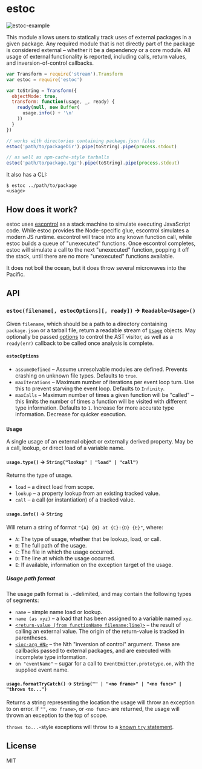 # estoc

![estoc-example](https://cloud.githubusercontent.com/assets/37303/6747664/d39c9d58-ce99-11e4-8b41-b5dbbfa55f0c.gif)

This module allows users to statically track uses of external packages in a
given package. Any required module that is not directly part of the package is
considered external – whether it be a dependency or a core module. All usage of
external functionality is reported, including calls, return values, and
inversion-of-control callbacks.

```javascript
var Transform = require('stream').Transform
var estoc = require('estoc')

var toString = Transform({
  objectMode: true,
  transform: function(usage, _, ready) {
    ready(null, new Buffer(
      usage.info() + '\n'
    ))
  }
})

// works with directories containing package.json files
estoc('path/to/packageDir').pipe(toString).pipe(process.stdout)

// as well as npm-cache-style tarballs
estoc('path/to/package.tgz').pipe(toString).pipe(process.stdout)
```

It also has a CLI:

```shell
$ estoc ../path/to/package
<usage>
```

## How does it work?

estoc uses [escontrol](http://npm.im/escontrol) as a stack machine to simulate
executing JavaScript code. While estoc provides the Node-specific glue,
escontrol simulates a modern JS runtime. escontrol will trace into any known
function call, while estoc builds a queue of "unexecuted" functions. Once
escontrol completes, estoc will simulate a call to the next "unexecuted"
function, popping it off the stack, until there are no more "unexecuted"
functions available.

It does not boil the ocean, but it does throw several microwaves into the
Pacific.

## API

### `estoc(filename[, estocOptions][, ready])` → `Readable<Usage>()`

Given `filename`, which should be a path to a directory containing
`package.json` or a tarball file, return a readable stream of [`Usage`](#usage)
objects. May optionally be passed [options](#estocoptions) to control the AST
visitor, as well as a `ready(err)` callback to be called once analysis is
complete.

#### `estocOptions`

* `assumeDefined` – Assume unresolvable modules are defined. Prevents crashing
on unknown file types. Defaults to `true`.
* `maxIterations` – Maximum number of iterations per event loop turn. Use this to
prevent starving the event loop. Defaults to `Infinity`.
* `maxCalls` – Maximum number of times a given function will be "called" – this limits
the number of times a function will be visited with different type information. Defaults
to `1`. Increase for more accurate type information. Decrease for quicker execution.

### `Usage`

A single usage of an external object or externally derived property. May be a
call, lookup, or direct load of a variable name.

#### `usage.type()` →  `String("lookup" | "load" | "call")`

Returns the type of usage.

* `load` – a direct load from scope.
* `lookup` – a property lookup from an existing tracked value.
* `call` – a call (or instantiation) of a tracked value.

#### `usage.info()` →  `String`

Will return a string of format `"{A} {B} at {C}:{D} {E}"`, where:

* `A`: The type of usage, whether that be lookup, load, or call.
* `B`: The full path of the usage.
* `C`: The file in which the usage occurred.
* `D`: The line at which the usage occurred.
* `E`: If available, information on the exception target of the usage.

##### Usage path format

The usage path format is `.`-delimited, and may contain the following types of segments:

* `name` – simple name load or lookup.
* `name (as xyz)` – a load that has been assigned to a variable named `xyz`.
* [`<return-value (from functionName filename:line)>`](https://cloud.githubusercontent.com/assets/37303/6747677/fd5aa2ac-ce99-11e4-8955-65db4339fe18.gif) – the result of calling an external value. The origin of the return-value is tracked in parentheses.
* [`<ioc-arg #N>`](https://cloud.githubusercontent.com/assets/37303/6747674/ef4b9c02-ce99-11e4-80d1-dd8c2079e7be.gif) – the Nth "inversion of control" argument. These are callbacks passed to external packages, and are executed with incomplete type information.
* `on "eventName"` – sugar for a call to `EventEmitter.prototype.on`, with the supplied event name.

#### `usage.formatTryCatch()` →  `String("" | "<no frame>" | "<no func>" | "throws to...")`

Returns a string representing the location the usage will throw an exception to on error.
If `""`, `<no frame>`, or `<no func>` are returned, the usage will thrown an exception to
the top of scope.

`throws to...`-style exceptions will throw to a [known `try` statement](https://cloud.githubusercontent.com/assets/37303/6747697/47d8e71c-ce9a-11e4-96cb-6a91da417c8f.gif).

## License

MIT
